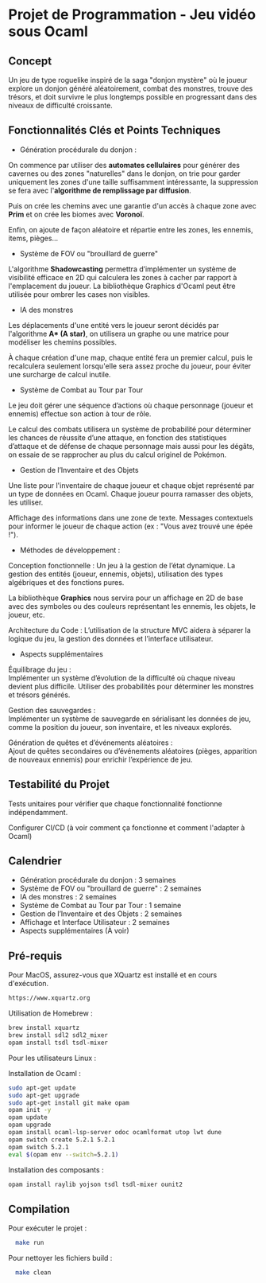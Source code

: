 # Projet de Programmation - Jeu vidéo sous Ocaml

## Concept

Un jeu de type roguelike inspiré de la saga "donjon mystère" où le joueur explore un donjon généré aléatoirement, combat des monstres, trouve des trésors, et doit survivre le plus longtemps possible en progressant dans des niveaux de difficulté croissante.

## Fonctionnalités Clés et Points Techniques

- Génération procédurale du donjon :

On commence par utiliser des **automates cellulaires** pour générer des cavernes ou des zones "naturelles" dans le donjon, on trie pour garder uniquement les zones d'une taille suffisamment intéressante, la suppression se fera avec l'**algorithme de remplissage par diffusion**.

Puis on crée les chemins avec une garantie d'un accès à chaque zone avec **Prim** et on crée les biomes avec **Voronoï**.

Enfin, on ajoute de façon aléatoire et répartie entre les zones, les ennemis, items, pièges...

- Système de FOV ou "brouillard de guerre"

L'algorithme **Shadowcasting** permettra d’implémenter un système de visibilité efficace en 2D qui calculera les zones à cacher par rapport à l'emplacement du joueur.
La bibliothèque Graphics d'Ocaml peut être utilisée pour ombrer les cases non visibles.

- IA des monstres

Les déplacements d'une entité vers le joueur seront décidés par l'algorithme **A\* (A star)**, on utilisera un graphe ou une matrice pour modéliser les chemins possibles.

À chaque création d'une map, chaque entité fera un premier calcul, puis le recalculera seulement lorsqu'elle sera assez proche du joueur, pour éviter une surcharge de calcul inutile.

- Système de Combat au Tour par Tour

Le jeu doit gérer une séquence d’actions où chaque personnage (joueur et ennemis) effectue son action à tour de rôle.

Le calcul des combats utilisera un système de probabilité pour déterminer les chances de réussite d’une attaque, en fonction des statistiques d’attaque et de défense de chaque personnage mais aussi pour les dégâts, on essaie de se rapprocher au plus du calcul originel de Pokémon.

- Gestion de l’Inventaire et des Objets

Une liste pour l'inventaire de chaque joueur et chaque objet représenté par un type de données en Ocaml.
Chaque joueur pourra ramasser des objets, les utiliser.

Affichage des informations dans une zone de texte.
Messages contextuels pour informer le joueur de chaque action (ex : "Vous avez trouvé une épée !").

- Méthodes de développement :

Conception fonctionnelle : Un jeu à la gestion de l’état dynamique. La gestion des entités (joueur, ennemis, objets), utilisation des types algébriques et des fonctions pures.

La bibliothèque **Graphics** nous servira pour un affichage en 2D de base avec des symboles ou des couleurs représentant les ennemis, les objets, le joueur, etc.

Architecture du Code : L’utilisation de la structure MVC aidera à séparer la logique du jeu, la gestion des données et l’interface utilisateur.

- Aspects supplémentaires

Équilibrage du jeu :\
Implémenter un système d’évolution de la difficulté où chaque niveau devient plus difficile. Utiliser des probabilités pour déterminer les monstres et trésors générés.

Gestion des sauvegardes :\
Implémenter un système de sauvegarde en sérialisant les données de jeu, comme la position du joueur, son inventaire, et les niveaux explorés.

Génération de quêtes et d’événements aléatoires :\
Ajout de quêtes secondaires ou d’événements aléatoires (pièges, apparition de nouveaux ennemis) pour enrichir l’expérience de jeu.

## Testabilité du Projet

Tests unitaires pour vérifier que chaque fonctionnalité fonctionne indépendamment.

Configurer CI/CD (à voir comment ça fonctionne et comment l'adapter à Ocaml)

## Calendrier

- Génération procédurale du donjon : 3 semaines
- Système de FOV ou "brouillard de guerre" : 2 semaines
- IA des monstres : 2 semaines
- Système de Combat au Tour par Tour : 1 semaine
- Gestion de l’Inventaire et des Objets : 2 semaines
- Affichage et Interface Utilisateur : 2 semaines
- Aspects supplémentaires (À voir)

## Pré-requis

Pour MacOS, assurez-vous que XQuartz est installé et en cours d'exécution.

```bash
https://www.xquartz.org
```

Utilisation de Homebrew :

```bash
brew install xquartz
brew install sdl2 sdl2_mixer
opam install tsdl tsdl-mixer
```

Pour les utilisateurs Linux :

Installation de Ocaml :
```bash
sudo apt-get update
sudo apt-get upgrade
sudo apt-get install git make opam
opam init -y
opam update         
opam upgrade
opam install ocaml-lsp-server odoc ocamlformat utop lwt dune
opam switch create 5.2.1 5.2.1
opam switch 5.2.1
eval $(opam env --switch=5.2.1)
```

Installation des composants :
```bash
opam install raylib yojson tsdl tsdl-mixer ounit2
```

## Compilation

Pour exécuter le projet :

```bash
  make run
```

Pour nettoyer les fichiers build :

```bash
  make clean
```

